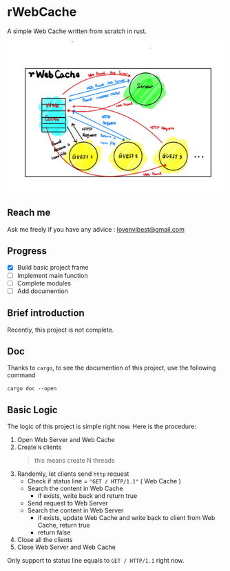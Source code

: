 # rWebCache

A simple Web Cache written from scratch in rust.

![rWebCache](picture/rWebCache.jpg)


## Reach me

Ask me freely if you have any advice : <lovenvibest@gmail.com>


## Progress

* [x] Build basic project frame
* [ ] Implement main function
* [ ] Complete modules
* [ ] Add documention

## Brief introduction

Recently, this project is not complete.

## Doc

Thanks to `cargo`, to see the documention of this project, use the following command

```shell
cargo doc --open
```

## Basic Logic

The logic of this project is simple right now. Here is the procedure:

1. Open Web Server and Web Cache
2. Create `N` clients
   > this means create N threads
3. Randomly, let clients send `http` request
   - Check if status line = `"GET / HTTP/1.1"`  ( Web Cache )
   - Search the content in Web Cache
     - if exists, write back and return true
   - Send request to Web Server
   - Search the content in Web Server
     - if exists, update Web Cache and write back to client from Web Cache, return true
     - return false
4. Close all the clients
5. Close Web Server and Web Cache

Only support to status line equals to `GET / HTTP/1.1` right now.